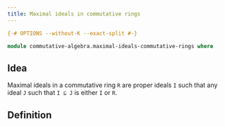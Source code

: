 ```yaml
---
title: Maximal ideals in commutative rings
---
```


```agda
{-# OPTIONS --without-K --exact-split #-}

module commutative-algebra.maximal-ideals-commutative-rings where
```

## Idea

Maximal ideals in a commutative ring `R` are proper ideals `I` such that any ideal `J` such that `I ⊆ J` is either `I` or `R`.

## Definition
